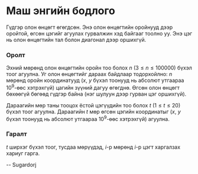 Маш энгийн бодлого
==================
Гүдгэр олон өнцөгт өгөгдсөн. Энэ олон өнцөгтийн оройнууд дээр оройтой, өгсөн цэгийг агуулах гурвалжин хэд байгааг тоолно уу. Энэ цэг нь олон өнцөгтийн тал болон диагонал дээр оршихгүй.

### Оролт
Эхний мөрөнд олон өнцөгтийн оройн тоо болох $n$ ($3 ≤ n ≤ 100000$) бүхэл тоог агуулна. Уг олон өнцөгтийг дараах байдлаар тодорхойлно: $n$ мөрөнд оройн координатууд ($x$, $y$ бүхэл тоонууд нь абсолют утгаараа $10^9$-өөс хэтрэхгүй) цагийн зүүний дагуу өгөгднө. Өгсөн олон өнцөгт бөхөөгүй бөгөөд гүдгэр байна (нэг шулуун дээр гурван цэг оршихгүй).

Дараагийн мөр таны тооцох ёстой цэгүүдийн тоо болох $t$ ($1 ≤ t ≤ 20$) бүхэл тоог агуулна. Дараагийн $t$ мөр өгсөн цэгийн координатыг ($x$, $y$ бүхэл тоонууд нь абсолют утгаараа $10^9$-өөс хэтрэхгүй) агуулна.

### Гаралт
$t$ ширхэг бүхэл тоог, тусдаа мөрүүдэд, $i$-р мөрөнд $i$-р цэгт харгалзах хариуг гарга.

-- Sugardorj

